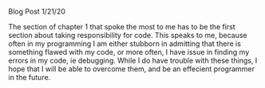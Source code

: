 Blog Post 1/21/20

The section of chapter 1 that spoke the most to me has to be the first section about taking responsibility for code. This speaks to me, because often in my programming I am either stubborn in admitting that there is something flawed with my code, or more often, I have issue in finding my errors in my code, ie debugging. While I do have trouble with these things, I hope that I will be able to overcome them, and be an effecient programmer in the future.
